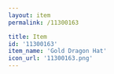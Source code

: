 ```yaml
---
layout: item
permalink: /11300163

title: Item
id: '11300163'
item_name: 'Gold Dragon Hat'
icon_url: '11300163.png'
---
```

